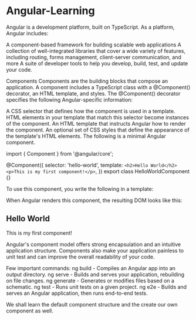 # Angular-Learning

Angular is a development platform, built on TypeScript. As a platform, Angular includes:

A component-based framework for building scalable web applications
A collection of well-integrated libraries that cover a wide variety of features, including routing, forms management, client-server communication, and more
A suite of developer tools to help you develop, build, test, and update your code.

Components
Components are the building blocks that compose an application. A component includes a TypeScript class with a @Component() decorator, an HTML template, and styles. The @Component() decorator specifies the following Angular-specific information:

A CSS selector that defines how the component is used in a template. HTML elements in your template that match this selector become instances of the component.
An HTML template that instructs Angular how to render the component.
An optional set of CSS styles that define the appearance of the template's HTML elements.
The following is a minimal Angular component.


import { Component } from '@angular/core';

@Component({
  selector: 'hello-world',
  template: `
    <h2>Hello World</h2>
    <p>This is my first component!</p>
    `,
})
export class HelloWorldComponent {}


To use this component, you write the following in a template:

<hello-world></hello-world>
When Angular renders this component, the resulting DOM looks like this:

<hello-world>
    <h2>Hello World</h2>
    <p>This is my first component!</p>
</hello-world>


Angular's component model offers strong encapsulation and an intuitive application structure. Components also make your application painless to unit test and can improve the overall readability of your code.

Few important commands:
ng build	             - Compiles an Angular app into an output directory.
ng serve	             - Builds and serves your application, rebuilding on file changes.
ng generate	           - Generates or modifies files based on a schematic.
ng test	               - Runs unit tests on a given project.
ng e2e	               - Builds and serves an Angular application, then runs end-to-end tests.

We shall learn the default component structure and the create our own component as well. 
